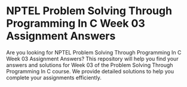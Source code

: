 # NPTEL Problem Solving Through Programming In C Week 03 Assignment Answers

Are you looking for NPTEL Problem Solving Through Programming In C Week 03 Assignment Answers? This repository will help you find your answers and solutions for Week 03 of the Problem Solving Through Programming In C course. We provide detailed solutions to help you complete your assignments efficiently.